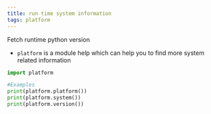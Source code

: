 ```yaml
---
title: run time system information
tags: platform
---
```


Fetch runtime python version
- `platform` is a module help which can help you to find more system related information

```python
import platform

#Examples
print(platform.platform())
print(platform.system())
print(platform.version())

```
